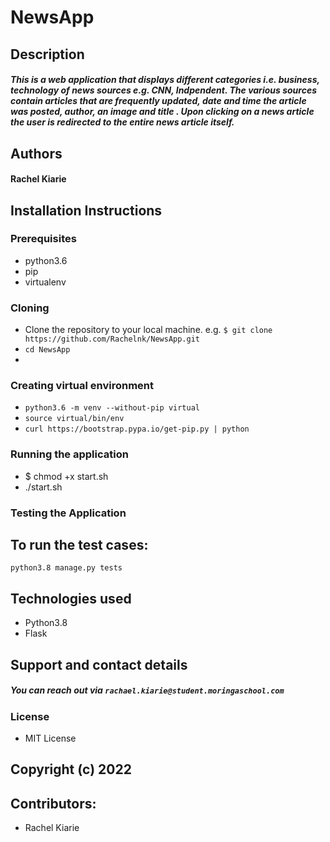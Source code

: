 # NewsApp


## Description
##### This is a web application that displays different categories i.e. business, technology of news sources e.g. CNN, Indpendent. The various sources contain articles that are frequently updated, date and time the article was posted, author, an image and title . Upon clicking on a news article the user is redirected to the entire news article itself.

## Authors
#### Rachel Kiarie



## Installation Instructions
### Prerequisites
* python3.6
* pip
* virtualenv

### Cloning

* Clone the repository to your local machine. e.g. 
`$ git clone https://github.com/Rachelnk/NewsApp.git`
* `cd NewsApp`
* 
### Creating virtual environment
* `python3.6 -m venv --without-pip virtual`
* `source virtual/bin/env`
* `curl https://bootstrap.pypa.io/get-pip.py | python `

### Running the application
* $ chmod +x start.sh
* ./start.sh

### Testing the Application
## To run the test cases:
`python3.8 manage.py tests`


## Technologies used
* Python3.8
* Flask

## Support and contact details
##### You can reach out via `rachael.kiarie@student.moringaschool.com` 
 ### License
 * MIT License
 ## Copyright (c) 2022
 
 ## Contributors:
 * Rachel Kiarie

